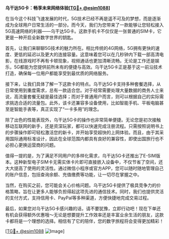 **乌干达5G卡：畅享未来网络体验[[TG💪+ @esim1088](https://t.me/s/esim1088)]**

在当今这个科技飞速发展的时代，5G技术已经不再是遥不可及的梦想，而是逐渐成为全球用户日常生活的一部分。而今天，我们为您带来了一款能够让您轻松接入5G高速网络的利器——乌干达5G卡。这款手机卡不仅仅是一张普通的SIM卡，它更是一种开启全新数字世界的钥匙。

首先，让我们来聊聊5G技术的魅力所在。相比传统的4G网络，5G拥有更快的速度、更低的延迟以及更大的连接容量。这意味着您可以在几秒钟内下载一部高清电影，在线游戏时不再有卡顿现象，视频通话也更加清晰流畅。无论是工作还是娱乐，5G都能为您提供前所未有的便捷与高效。乌干达5G卡正是基于这一前沿技术打造，确保每一位用户都能享受到最优质的网络服务。

接下来，让我们具体了解一下这款卡的特点。乌干达5G卡支持多种套餐选择，从日常使用到重度需求，总有一款适合您。对于经常需要处理大量数据的商务人士来说，高流量套餐无疑是最佳选择；而对于普通用户而言，则可以根据自己的实际需求挑选合适的流量包。此外，该卡还兼容多设备使用，比如智能手机、平板电脑甚至是智能手表等，真正实现了“一卡多用”的理念。

除了出色的性能表现外，乌干达5G卡的操作也非常简单便捷。无论您是初次接触移动互联网的新手，还是资深玩家，都可以快速完成注册流程。只需按照说明书上的步骤操作即可轻松激活您的新卡，并开始享受超快的上网体验。而且，由于其采用国际通用标准设计，因此在全球范围内都具有良好的兼容性，即使出国旅行也不必担心更换运营商的问题。

值得一提的是，为了满足不同用户的多样化需求，乌干达5G卡还推出了E-SIM版本。这种新型电子SIM卡无需实体卡片即可直接嵌入设备中，不仅节省了空间，还大大提高了使用的灵活性。通过微信小程序或官方APP，您可以随时随地管理自己的账户信息，包括查询余额、充值缴费等功能，让一切尽在掌握之中。

当然，在购买之前，您可能会关心价格问题。乌干达5G卡提供了极具竞争力的价格策略，旨在让更多人能够负担得起这项先进的通信技术。同时，我们也提供灵活的支付方式，支持信用卡、PayPal等多种渠道，方便快捷地完成交易过程。

最后，如果您对乌干达5G卡感兴趣的话，请不要犹豫，立即行动吧！现在下单还有机会获得额外优惠哦～无论是想要提升工作效率还是丰富业余生活的朋友，这款卡都将是一个理想的选择。相信有了它的陪伴，您的数字旅程将会变得更加精彩！

[[TG💪+ @esim1088](https://t.me/s/esim1088) ![Image](https://i.postimg.cc/4NQfJmqS/Snipaste-2025-05-13-00-14-12.png)]